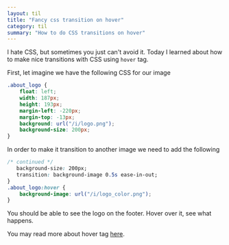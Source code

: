 ```yaml
---
layout: til
title: "Fancy css transition on hover"
category: til
summary: "How to do CSS transitions on hover"
---
```


I hate CSS, but sometimes you just can't avoid it.
Today I learned about how to make nice transitions with CSS using `hover` tag.

First, let imagine we have the following CSS for our image 

```css
.about_logo {
    float: left;
    width: 187px;
    height: 193px;
    margin-left: -220px;
    margin-top: -13px;
    background: url("/i/logo.png");
    background-size: 200px;
}
```
In order to make it transition to another image we need to add the following

```css
/* continued */
   background-size: 200px;
   transition: background-image 0.5s ease-in-out;
}
.about_logo:hover {
    background-image: url("/i/logo_color.png");
}
```
You should be able to see the logo on the footer. Hover over it, see what happens.


You may read more about hover tag [here](https://developer.mozilla.org/en-US/docs/Web/CSS/@media/hover).

